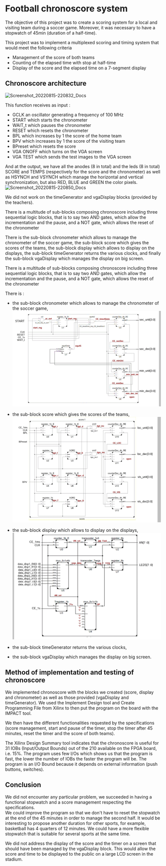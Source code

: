 # Football chronoscore system
The objective of this project was to create a scoring system for a local and visiting team during a soccer game. Moreover, it was necessary to have a stopwatch of 45min (duration of a half-time).

This project was to implement a multiplexed scoring and timing system that would meet the following criteria
- Management of the score of both teams
- Counting of the elapsed time with stop at half-time
- Display of the score and the elapsed time on a 7-segment display

## Chronoscore architecture

![Screenshot_20220815-220832_Docs](https://user-images.githubusercontent.com/91113788/184711148-014af828-a47c-4866-85d6-ab73fba7d422.jpg)

This function receives as input :
- GCLK an oscillator generating a frequency of 100 MHz
- START which starts the chronometer
- WAIT_t which pauses the chronometer
- RESET which resets the chronometer
- BPL which increases by 1 the score of the home team
- BPV which increases by 1 the score of the visiting team
- BPreset which resets the score
- VGA ONOFF which turns on the VGA screen
- VGA TEST which sends the test images to the VGA screen 

And at the output, we have all the anodes (8 in total) and the leds (8 in total) SCORE and TEMPS (respectively for the score and the chronometer) as well as HSYNCH and VSYNCH which manage the horizontal and vertical synchronization, but also RED, BLUE and GREEN the color pixels.
![Screenshot_20220815-220850_Docs](https://user-images.githubusercontent.com/91113788/184709869-c5466e85-9cde-4bb1-a7d8-0dd4cf185838.jpg)

We did not work on the timeGenerator and vgaDisplay blocks (provided by the teachers).

There is a multitude of sub-blocks composing chronoscore including three sequential logic blocks, that is to say two AND gates, which allow the incrementation and the pause, and a NOT gate, which allows the reset of the chronometer

There is the sub-block chronometer which allows to manage the chronometer of the soccer game, the sub-block score which gives the scores of the teams, the sub-block display which allows to display on the displays, the sub-block timeGenerator returns the various clocks, and finally the sub-block vgaDisplay which manages the display on big screen.

There is a multitude of sub-blocks composing chronoscore including three sequential logic blocks, that is to say two AND gates, which allow the incrementation and the pause, and a NOT gate, which allows the reset of the chronometer

There is :
- the sub-block chronometer which allows to manage the chronometer of the soccer game,
![](synoptics/chronometer.jpg)

- the sub-block score which gives the scores of the teams,
![](synoptics/score.jpg)

- the sub-block display which allows to display on the displays, 
![](synoptics/display.jpg)

- the sub-block timeGenerator returns the various clocks, 
- the sub-block vgaDisplay which manages the display on big screen.

## Method of implementation and testing of chronoscore

We implemented chronoscore with the blocks we created (score, display and chronometer) as well as those provided (vgaDisplay and timeGenerator). We used the Implement Design tool and Create Programming File from Xilinx to then put the program on the board with the IMPACT tool. 
 
We then have the different functionalities requested by the specifications (score management, start and pause of the timer, stop the timer after 45 minutes, reset the timer and the score of both teams).
 
The Xilinx Design Summary tool indicates that the chronoscore is useful for 31 IOBs (Input/Output Bounds) out of the 210 available on the FPGA board, i.e. 15%. The program uses few I/Os which shows us that the program is fast, the lower the number of IOBs the faster the program will be. The program is an I/O Bound because it depends on external information (push buttons, switches).

## Conclusion

We did not encounter any particular problem, we succeeded in having a functional stopwatch and a score management respecting the specifications.    
We could improve the program so that we don't have to reset the stopwatch at the end of the 45 minutes in order to manage the second half. It would be interesting to propose another duration for other sports, for example, basketball has 4 quarters of 12 minutes. We could have a more flexible stopwatch that is suitable for several sports at the same time.

We did not address the display of the score and the timer on a screen that should have been managed by the vgaDisplay block. This would allow the score and time to be displayed to the public on a large LCD screen in the stadium.
